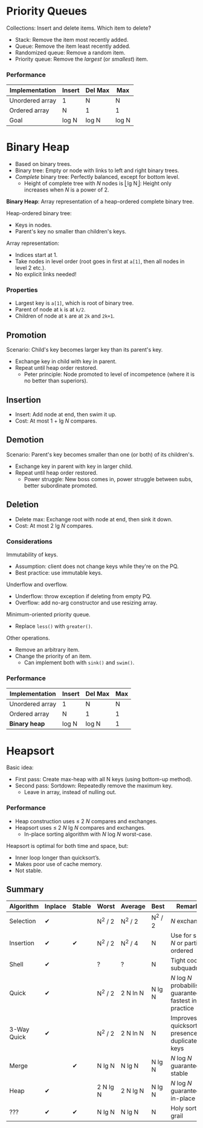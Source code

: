 # Priority Queues
Collections: Insert and delete items. Which item to delete?
- Stack: Remove the item most recently added.
- Queue: Remove the item least recently added.
- Randomized queue: Remove a random item.
- Priority queue: Remove the *largest* (or *smallest*) item.

### Performance
Implementation | Insert | Del Max | Max
--- | --- | --- | ---
Unordered array | 1 | N | N
Ordered array | N | 1 | 1
Goal | log N | log N | log N

# Binary Heap
- Based on binary trees.
- Binary tree: Empty or node with links to left and right binary trees.
- *Complete* binary tree: Perfectly balanced, except for bottom level.
  - Height of complete tree with *N* nodes is ⎣lg N⎦: Height only increases when *N* is a power of 2.

**Binary Heap**: Array representation of a heap-ordered complete binary tree.

Heap-ordered binary tree:
- Keys in nodes.
- Parent's key no smaller than children's keys.

Array representation:
- Indices start at 1.
- Take nodes in level order (root goes in first at `a[1]`, then all nodes in level 2 etc.).
- No explicit links needed!

### Properties
- Largest key is `a[1]`, which is root of binary tree.
- Parent of node at `k` is at `k/2`.
- Children of node at `k` are at `2k` and `2k+1`.

## Promotion
Scenario: Child's key becomes larger key than its parent's key.
- Exchange key in child with key in parent.
- Repeat until heap order restored.
  - Peter principle: Node promoted to level of incompetence (where it is no better than superiors).

## Insertion
- Insert: Add node at end, then swim it up.
- Cost: At most 1 + lg *N* compares.

## Demotion
Scenario: Parent's key becomes smaller than one (or both) of its children's.
- Exchange key in parent with key in larger child.
- Repeat until heap order restored.
  - Power struggle: New boss comes in, power struggle between subs, better subordinate promoted.

## Deletion
- Delete max: Exchange root with node at end, then sink it down.
- Cost: At most 2 lg *N* compares.

### Considerations
Immutability of keys.
- Assumption: client does not change keys while they're on the PQ.
- Best practice: use immutable keys.

Underflow and overflow.
- Underflow: throw exception if deleting from empty PQ.
- Overflow: add no-arg constructor and use resizing array.

Minimum-oriented priority queue.
- Replace `less()` with `greater()`.

Other operations.
- Remove an arbitrary item.
- Change the priority of an item.
  - Can implement both with `sink()` and `swim()`.

### Performance
Implementation | Insert | Del Max | Max
--- | --- | --- | ---
Unordered array | 1 | N | N
Ordered array | N | 1 | 1
**Binary heap** | log N | log N | 1

# Heapsort
Basic idea:
- First pass: Create max-heap with all N keys (using bottom-up method).
- Second pass: Sortdown: Repeatedly remove the maximum key.
  - Leave in array, instead of nulling out.

### Performance
- Heap construction uses ≤ 2 *N* compares and exchanges.
- Heapsort uses ≤ 2 *N* lg *N* compares and exchanges.
  - In-place sorting algorithm with *N* log *N* worst-case.

Heapsort is optimal for both time and space, but:
- Inner loop longer than quicksort’s.
- Makes poor use of cache memory.
- Not stable.

## Summary
Algorithm | Inplace | Stable | Worst | Average | Best | Remarks
--- | --- | --- | --- | --- | --- | ---
Selection | ✔ | | N<sup>2</sup> / 2 | N<sup>2</sup> / 2 | N<sup>2</sup> / 2 | *N* exchanges
Insertion | ✔ | ✔ | N<sup>2</sup> / 2 | N<sup>2</sup> / 4 | N | Use for small *N* or partially ordered
Shell | ✔ | | ? | ? | N | Tight code, subquadratic
Quick | ✔ | | N<sup>2</sup> / 2 | 2 N ln N | N lg N | *N* log *N* probabilistic guarantee; fastest in practice
3-Way Quick | ✔ | | N<sup>2</sup> / 2 | 2 N ln N | N | Improves quicksort in presence of duplicate keys
Merge | | ✔ | N lg N | N lg N | N lg N | *N* log *N* guarantee, stable
Heap | ✔ |  | 2 N lg N | 2 N lg N | N lg N | *N* log *N* guarantee, in-place
??? | ✔ | ✔ | N lg N | N lg N | N | Holy sorting grail

